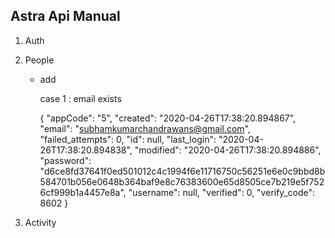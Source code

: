 ## Astra Api Manual

1. Auth


2. People

    -  add
        
        case 1 : email exists
        
        {
        "appCode": "5",
        "created": "2020-04-26T17:38:20.894867",
        "email": "subhamkumarchandrawans@gmail.com",
        "failed_attempts": 0,
        "id": null,
        "last_login": "2020-04-26T17:38:20.894838",
        "modified": "2020-04-26T17:38:20.894886",
        "password": "d6ce8fd37641f0ed501012c4c1994f6e11716750c56251e6e0c9bbd8b584701b056e0648b364baf9e8c76383600e65d8505ce7b219e5f7526cf999b1a4457e8a",
        "username": null,
        "verified": 0,
        "verify_code": 8602
        }  

3. Activity

